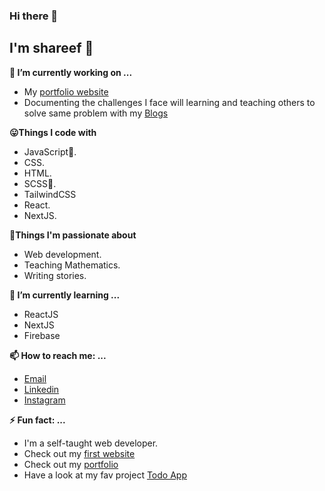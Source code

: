### Hi there 👋

<!--
**shareef99/shareef99** is a ✨ _special_ ✨ repository because its `README.md` (this file) appears on your GitHub profile.

Here are some ideas to get you started:

- 🔭 I’m currently working on ...
- 🌱 I’m currently learning ...
- 👯 I’m looking to collaborate on ...
- 🤔 I’m looking for help with ...
- 💬 Ask me about ...
- 📫 How to reach me: ...
- 😄 Pronouns: ...
- ⚡ Fun fact: ...
-->
## I'm shareef :boy:
**🔭 I’m currently working on ...**
- My [portfolio website](https://portfolio.shareef.vercel.app/)
- Documenting the challenges I face will learning and teaching others to solve same problem with my [Blogs](https://portfolio.shareef.vercel.app/blog)

**:stuck_out_tongue:Things I code with**
- JavaScript:sparkling_heart:.
- CSS.
- HTML.
- SCSS:sparkling_heart:.
- TailwindCSS
- React.
- NextJS.

**:muscle:Things I'm passionate about**
- Web development.
- Teaching Mathematics.
- Writing stories.

**🌱 I’m currently learning ...**
- ReactJS
- NextJS
- Firebase

**📫 How to reach me: ...**
- [Email](mailto:nadeemshareef934@gmail.com)
- [Linkedin](https://www.linkedin.com/in/nadeem-shareef-7a8394182/)
- [Instagram](https://www.instagram.com/shareefbhai_/)

**⚡ Fun fact: ...**
- I'm a self-taught web developer.
- Check out my [first website](https://shareef99.github.io/myFirstWebpage/)
- Check out my [portfolio](https://portfolio.shareef.vercel.app/)
- Have a look at my fav project [Todo App](https://todo-shareef.web.app/)
